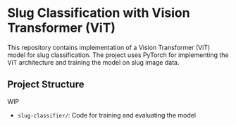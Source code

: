 # Slug Classification with Vision Transformer (ViT)

This repository contains implementation of a Vision Transformer (ViT) model for slug classification. The project uses PyTorch for implementing the ViT architecture and training the model on slug image data.

## Project Structure

WIP

- `slug-classifier/`: Code for training and evaluating the model
